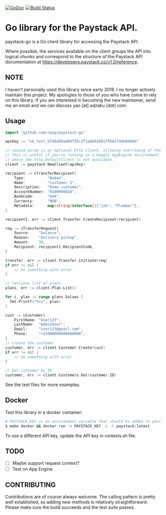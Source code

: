 [![GoDoc](http://img.shields.io/badge/godoc-reference-blue.svg)](http://godoc.org/github.com/rpip/paystack-go) [![Build Status](https://travis-ci.com/Obayanju/paystack-go.svg?branch=master)](https://travis-ci.com/github/Obayanju/paystack-go)

# Go library for the Paystack API.

paystack-go is a Go client library for accessing the Paystack API.

Where possible, the services available on the client groups the API into logical chunks and correspond to the structure of the Paystack API documentation at https://developers.paystack.co/v1.0/reference.

## NOTE

I haven't personally used this library since early 2018. I no longer actively maintain this project. My apologies to those of you who have come to rely on this library. If you are interested in becoming the new maintainer, send me an email and we can discuss yao [at] adzaku [dot] com. 

## Usage

``` go
import "github.com/rpip/paystack-go"

apiKey := "sk_test_b748a89ad84f35c2f1a8b81681f956274de048bb"

// second param is an optional http client, allowing overriding of the HTTP client to use.
// This is useful if you're running in a Google AppEngine environment
// where the http.DefaultClient is not available.
client := paystack.NewClient(apiKey)

recipient := &TransferRecipient{
    Type:          "Nuban",
    Name:          "Customer 1",
    Description:   "Demo customer",
    AccountNumber: "0100000010",
    BankCode:      "044",
    Currency:      "NGN",
    Metadata:      map[string]interface{}{"job": "Plumber"},
}

recipient1, err := client.Transfer.CreateRecipient(recipient)

req := &TransferRequest{
    Source:    "balance",
    Reason:    "Delivery pickup",
    Amount:    30,
    Recipient: recipient1.RecipientCode,
}

transfer, err := client.Transfer.Initiate(req)
if err != nil {
    // do something with error
}

// retrieve list of plans
plans, err := client.Plan.List()

for i, plan := range plans.Values {
  fmt.Printf("%+v", plan)
}

cust := &Customer{
    FirstName: "User123",
    LastName:  "AdminUser",
    Email:     "user123@gmail.com",
    Phone:     "+23400000000000000",
}
// create the customer
customer, err := client.Customer.Create(cust)
if err != nil {
    // do something with error
}

// Get customer by ID
customer, err := client.Customers.Get(customer.ID)
```

See the test files for more examples.

## Docker

Test this library in a docker container:

```bash
# PAYSTACK_KEY is an environment variable that should be added to your rc file. i.e .bashrc
$ make docker && docker run -e PAYSTACK_KEY -i -t paystack:latest
```

To use a different API key, update the API key in runtests.sh file.

## TODO
- [ ] Maybe support request context?
- [ ] Test on App Engine

## CONTRIBUTING
Contributions are of course always welcome. The calling pattern is pretty well established, so adding new methods is relatively straightforward. Please make sure the build succeeds and the test suite passes.
